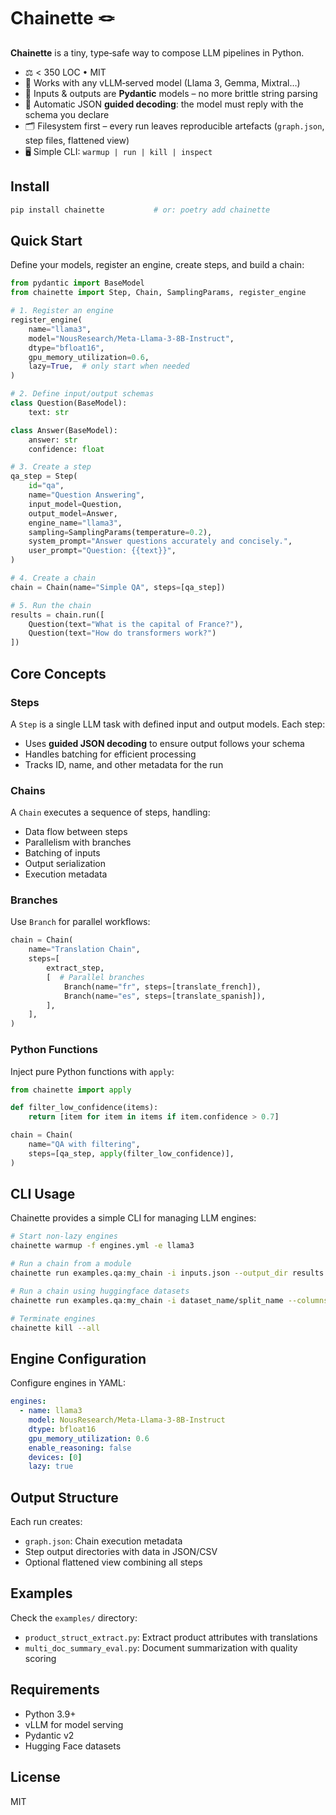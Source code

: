 # Chainette 🪢

**Chainette** is a tiny, type‑safe way to compose LLM pipelines in Python.

*   ⚖️ < 350 LOC • MIT
*   🔌 Works with any vLLM‑served model (Llama 3, Gemma, Mixtral…)
*   📜 Inputs & outputs are **Pydantic** models – no more brittle string parsing
*   🎯 Automatic JSON **guided decoding**: the model must reply with the schema you declare
*   🗂️ Filesystem first – every run leaves reproducible artefacts (`graph.json`, step files, flattened view)
*   🖥️ Simple CLI: `warmup | run | kill | inspect`

## Install

```bash
pip install chainette           # or: poetry add chainette
```

## Quick Start

Define your models, register an engine, create steps, and build a chain:

```python
from pydantic import BaseModel
from chainette import Step, Chain, SamplingParams, register_engine

# 1. Register an engine
register_engine(
    name="llama3",
    model="NousResearch/Meta-Llama-3-8B-Instruct",
    dtype="bfloat16",
    gpu_memory_utilization=0.6,
    lazy=True,  # only start when needed
)

# 2. Define input/output schemas
class Question(BaseModel):
    text: str

class Answer(BaseModel):
    answer: str
    confidence: float

# 3. Create a step
qa_step = Step(
    id="qa",
    name="Question Answering",
    input_model=Question,
    output_model=Answer,
    engine_name="llama3",
    sampling=SamplingParams(temperature=0.2),
    system_prompt="Answer questions accurately and concisely.",
    user_prompt="Question: {{text}}",
)

# 4. Create a chain
chain = Chain(name="Simple QA", steps=[qa_step])

# 5. Run the chain
results = chain.run([
    Question(text="What is the capital of France?"),
    Question(text="How do transformers work?")
])
```

## Core Concepts

### Steps

A `Step` is a single LLM task with defined input and output models. Each step:
- Uses **guided JSON decoding** to ensure output follows your schema
- Handles batching for efficient processing
- Tracks ID, name, and other metadata for the run

### Chains

A `Chain` executes a sequence of steps, handling:
- Data flow between steps
- Parallelism with branches
- Batching of inputs
- Output serialization
- Execution metadata

### Branches

Use `Branch` for parallel workflows:

```python
chain = Chain(
    name="Translation Chain",
    steps=[
        extract_step,
        [  # Parallel branches
            Branch(name="fr", steps=[translate_french]),
            Branch(name="es", steps=[translate_spanish]),
        ],
    ],
)
```

### Python Functions

Inject pure Python functions with `apply`:

```python
from chainette import apply

def filter_low_confidence(items):
    return [item for item in items if item.confidence > 0.7]

chain = Chain(
    name="QA with filtering",
    steps=[qa_step, apply(filter_low_confidence)],
)
```

## CLI Usage

Chainette provides a simple CLI for managing LLM engines:

```bash
# Start non-lazy engines
chainette warmup -f engines.yml -e llama3

# Run a chain from a module
chainette run examples.qa:my_chain -i inputs.json --output_dir results

# Run a chain using huggingface datasets
chainette run examples.qa:my_chain -i dataset_name/split_name --columns input_column_name_1,input_column_name_2 --output_dir results

# Terminate engines
chainette kill --all
```

## Engine Configuration

Configure engines in YAML:

```yaml
engines:
  - name: llama3
    model: NousResearch/Meta-Llama-3-8B-Instruct
    dtype: bfloat16
    gpu_memory_utilization: 0.6
    enable_reasoning: false
    devices: [0]
    lazy: true
```

## Output Structure

Each run creates:
- `graph.json`: Chain execution metadata
- Step output directories with data in JSON/CSV
- Optional flattened view combining all steps

## Examples

Check the `examples/` directory:
- `product_struct_extract.py`: Extract product attributes with translations
- `multi_doc_summary_eval.py`: Document summarization with quality scoring

## Requirements

- Python 3.9+
- vLLM for model serving
- Pydantic v2
- Hugging Face datasets

## License

MIT
